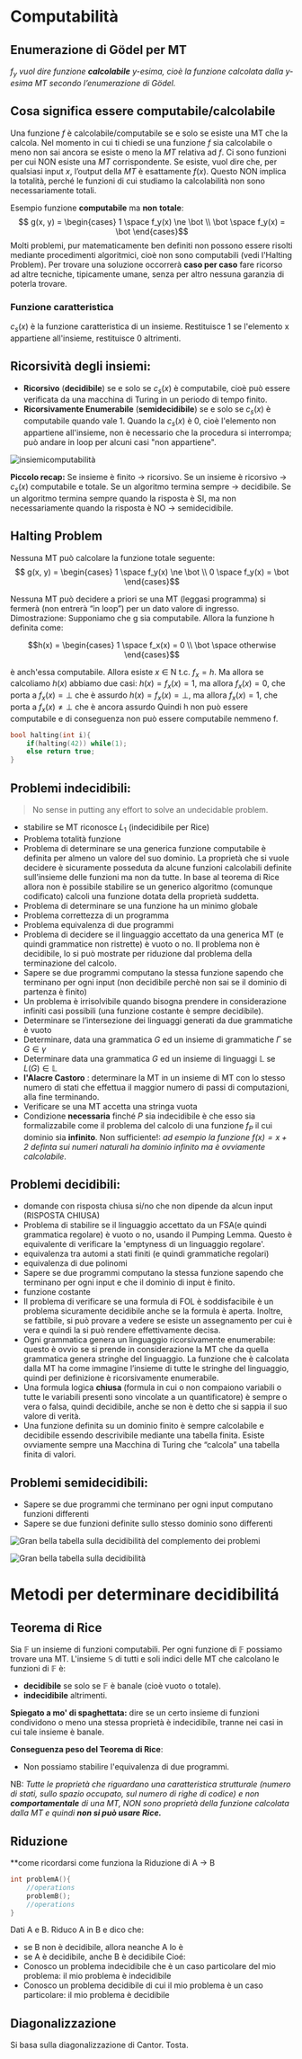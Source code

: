 
# Computabilità

## Enumerazione di Gödel per MT

*$f_y$ vuol dire funzione **calcolabile** y-esima, cioè la funzione calcolata dalla y-esima MT secondo l’enumerazione di Gödel.* 

## Cosa significa essere computabile/calcolabile 

Una funzione $f$ è calcolabile/computabile se e solo se esiste una MT che la calcola. Nel momento in cui ti chiedi se una funzione $f$ sia calcolabile o meno non sai ancora se esiste o meno la $MT$ relativa ad $f$. Ci sono funzioni per cui NON esiste una $MT$ corrispondente. Se esiste, vuol dire che, per qualsiasi input $x$, l’output della $MT$ è esattamente $f(x)$.
Questo NON implica la totalità, perché le funzioni di cui studiamo la calcolabilità non sono necessariamente totali.

Esempio funzione **computabile** ma **non** **totale**: 
$$ g(x, y) = \begin{cases} 1 \space f_y(x) \ne \bot \\ \bot \space f_y(x) = \bot \end{cases}$$
Molti problemi, pur matematicamente ben definiti non possono essere risolti mediante procedimenti algoritmici, cioè non sono computabili (vedi l'Halting Problem). Per trovare una soluzione occorrerà **caso per caso** fare ricorso ad altre tecniche, tipicamente umane, senza per altro nessuna garanzia di poterla trovare. 

### Funzione caratteristica
$c_s(x)$ è la funzione caratteristica di un insieme. Restituisce 1 se l'elemento x appartiene all'insieme, restituisce 0 altrimenti.

## Ricorsività degli insiemi: 
- **Ricorsivo** (**decidibile**) se e solo se $c_s(x)$ è computabile, cioè può essere verificata da una macchina di Turing in un periodo di tempo finito.
- **Ricorsivamente Enumerabile** (**semidecidibile**) se e solo se $c_s(x)$ è computabile quando vale 1. Quando la $c_s(x)$ è 0, cioè l'elemento non appartiene all'insieme, non è necessario che la procedura si interrompa; può andare in loop per alcuni casi "non appartiene". 

![insiemicomputabilità](images/7e67e94bb475e365fc479d68ce36145a.png)

**Piccolo recap:**
Se insieme è finito $\rightarrow$ ricorsivo.
Se un insieme è ricorsivo $\rightarrow$ $c_s(x)$ computabile e totale.
Se un algoritmo termina sempre $\rightarrow$ decidibile. 
Se un algoritmo termina sempre quando la risposta è SI, ma non necessariamente quando la risposta è NO $\rightarrow$ semidecidibile. 

## Halting Problem 

Nessuna MT può calcolare la funzione totale seguente:
$$ g(x, y) = \begin{cases} 1 \space f_y(x) \ne \bot \\ 0 \space f_y(x) = \bot \end{cases}$$

Nessuna MT può decidere a priori se una MT (leggasi programma) si fermerà (non entrerà “in loop”) per un dato valore di ingresso.
Dimostrazione: Supponiamo che g sia computabile. Allora la funzione h definita come:

$$h(x) = \begin{cases} 1 \space f_x(x) = 0 \\ \bot \space otherwise \end{cases}$$

è anch'essa computabile. Allora esiste $x$ $\in$ N t.c. $f_x = h$. Ma allora se calcoliamo $h(x)$ abbiamo due casi:
$h(x) = f_x(x) = 1$, ma allora $f_x( x) = 0$, che porta a $f_x(x) =\bot$ che è assurdo
$h(x) = f_x(x) = \bot$, ma allora $f_x(x) = 1$, che porta a $f_x(x) \ne \bot$ che è ancora assurdo
Quindi h non può essere computabile e di conseguenza non può essere computabile nemmeno f.

````C
bool halting(int i){
	if(halting(42)) while(1);
	else return true;
}
````

## Problemi **indecidibili**:

> No sense in putting any effort to solve an undecidable problem.

- stabilire se MT riconosce $L_1$ (indecidibile per Rice)
- Problema totalità funzione 
- Problema di determinare se una generica funzione computabile è definita per almeno un valore del suo dominio. La proprietà che si vuole decidere è sicuramente posseduta da alcune funzioni calcolabili definite sull’insieme delle funzioni ma non da tutte. In base al teorema di Rice allora non è possibile stabilire se un generico algoritmo (comunque codificato) calcoli una funzione dotata della proprietà suddetta.
- Problema di determinare se una funzione ha un minimo globale 
- Problema correttezza di un programma
- Problema equivalenza di due programmi
- Problema di decidere se il linguaggio accettato da una generica MT (e quindi grammatice non ristrette) è vuoto o no. Il problema non è decidibile, lo si può mostrate per riduzione dal problema della terminazione del calcolo. 
- Sapere se due programmi computano la stessa funzione sapendo che terminano per ogni input (non decidibile perchè non sai se il dominio di partenza è finito)
- Un problema è irrisolvibile quando bisogna prendere in considerazione infiniti casi possibili (una funzione costante è sempre decidibile).
-  Determinare se l’intersezione dei linguaggi generati da due grammatiche è vuoto
-  Determinare, data una grammatica $G$ ed un insieme di grammatiche $\Gamma$ se $G \in \gamma$
-  Determinare data una grammatica $G$ ed un insieme di linguaggi $\mathbb{L}$ se $L(G) \in \mathbb{L}$
- **l'Alacre Castoro** : determinare la MT in un insieme di MT con lo stesso numero di stati che effettua il maggior numero di passi di computazioni, alla fine terminando.
- Verificare se una MT accetta una stringa vuota
- Condizione **necessaria** finché $P$ sia indecidibile è che esso sia formalizzabile come il problema del calcolo di una funzione $f_P$ il cui dominio sia **infinito**. Non sufficiente!: *ad esempio la funzione $f(x) = x+2$ definta sui numeri naturali ha dominio infinito ma è ovviamente calcolabile*.

## Problemi **decidibili**:

- domande con risposta chiusa si/no che non dipende da alcun input (RISPOSTA CHIUSA)
- Problema di stabilire se il linguaggio accettato da un FSA(e quindi grammatica regolare) è vuoto o no, usando il Pumping Lemma. Questo è equivalente di verificare la 'emptyness di un linguaggio regolare'.
- equivalenza tra automi a stati finiti (e quindi grammatiche regolari)
- equivalenza di due polinomi
-  Sapere se due programmi computano la stessa funzione sapendo che terminano per ogni input e che il dominio di input è finito.
-  funzione costante
-  Il problema di verificare se una formula di FOL è soddisfacibile è un problema sicuramente decidibile anche se la formula è aperta. Inoltre, se fattibile, si può provare a vedere se esiste un assegnamento per cui è vera e quindi la si può rendere effettivamente decisa.
-   Ogni grammatica genera un linguaggio ricorsivamente enumerabile: questo è ovvio se si prende in considerazione la MT che da quella grammatica genera stringhe del linguaggio. La funzione che è calcolata dalla MT ha come immagine l’insieme di tutte le stringhe del linguaggio, quindi per definizione è ricorsivamente enumerabile.
- Una formula logica **chiusa** (formula in cui o non compaiono variabili o tutte le variabili presenti sono vincolate a un quantificatore) è sempre o vera o falsa, quindi decidibile, anche se non è detto che si sappia il suo valore di verità.
- Una funzione definita su un dominio finito è sempre calcolabile e decidibile essendo descrivibile mediante una tabella finita. Esiste ovviamente sempre una Macchina di Turing che “calcola” una tabella finita di valori.


## Problemi **semidecidibili**:

- Sapere se due programmi che terminano per ogni input computano funzioni differenti
- Sapere se due funzioni definite sullo stesso dominio sono differenti

![Gran bella tabella sulla decidibilità del complemento dei problemi](images/4a491d5dc5556394fd8729a093851c1f.png)



![Gran bella tabella sulla decidibilità](images/676949c00f89da66ba277e2bd1be0d1a.png)


# Metodi per determinare decidibilitá

## Teorema di Rice


Sia $\mathbb F$ un insieme di funzioni computabili. Per ogni funzione di $\mathbb F$  possiamo trovare una MT. L'insieme $\mathbb S$ di tutti e soli indici delle MT che calcolano le funzioni di $\mathbb F$ è:
 
- **decidibile** se solo se $\mathbb F$ è banale (cioè vuoto o totale). 
- **indecidibile** altrimenti.

**Spiegato a mo' di spaghettata:**
dire se un certo insieme di funzioni condividono o meno una stessa proprietà è indecidibile, tranne nei casi in cui tale insieme è banale.

**Conseguenza peso del Teorema di Rice**: 

- Non possiamo stabilire l'equivalenza di due programmi. 

NB: *Tutte le proprietà che riguardano una caratteristica strutturale (numero di stati, sullo spazio occupato, sul numero di righe di codice) e non **comportamentale** di una MT, NON sono proprietà della funzione calcolata dalla MT e quindi **non si può usare Rice.***

## Riduzione 
**come ricordarsi come funziona la Riduzione di A $\rightarrow$ B
````C
int problemA(){
	//operations
	problemB();
	//operations
}
````
Dati A e B. Riduco A in B e dico che:

- se B non è decidibile, allora neanche A lo è
- se A è decidibile, anche B è decidibile
Cioé:
- Conosco un problema indecidibile che è un caso particolare del mio problema: il mio problema è indecidibile 
- Conosco un problema decidibile di cui il mio problema è un caso particolare: il mio problema è decidibile

## Diagonalizzazione 
Si basa sulla diagonalizzazione di Cantor. Tosta.

